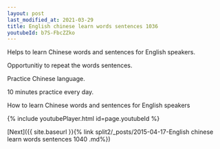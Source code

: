 ```yaml
---
layout: post
last_modified_at: 2021-03-29
title: English chinese learn words sentences 1036 
youtubeId: b7S-FbcZZko
---
```

 
 
Helps to learn Chinese words and sentences for English speakers.

Opportunitiy to repeat the words sentences. 

Practice Chinese language. 
 
10 minutes practice every day. 
 
How to learn Chinese words and sentences for English speakers 
 
{% include youtubePlayer.html id=page.youtubeId %}
 
 
[Next]({{ site.baseurl }}{% link  split2/_posts/2015-04-17-English chinese learn words sentences 1040 .md%})
 
